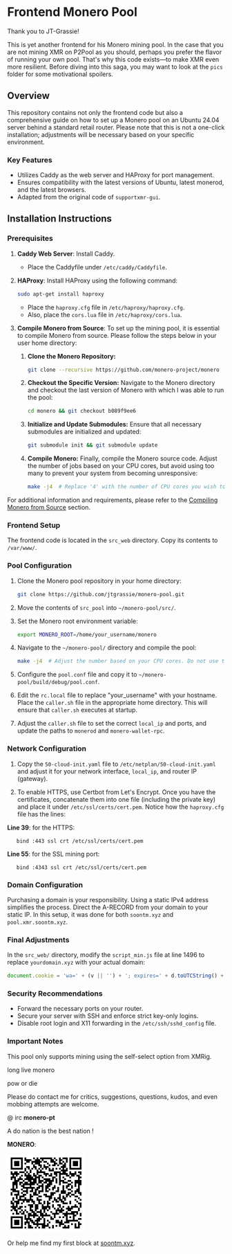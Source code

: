 # Frontend Monero Pool

Thank you to JT-Grassie!

This is yet another frontend for his Monero mining pool. In the case that you are not mining XMR on P2Pool as you should, perhaps you prefer the flavor of running your own pool. That's why this code exists—to make XMR even more resilient. Before diving into this saga, you may want to look at the `pics` folder for some motivational spoilers.

## Overview

This repository contains not only the frontend code but also a comprehensive guide on how to set up a Monero pool on an Ubuntu 24.04 server behind a standard retail router. Please note that this is not a one-click installation; adjustments will be necessary based on your specific environment.

### Key Features

- Utilizes Caddy as the web server and HAProxy for port management.
- Ensures compatibility with the latest versions of Ubuntu, latest monerod, and the latest browsers.
- Adapted from the original code of `supportxmr-gui`.

## Installation Instructions

### Prerequisites

1. **Caddy Web Server**: Install Caddy.
   - Place the Caddyfile under `/etc/caddy/Caddyfile`.

2. **HAProxy**: Install HAProxy using the following command:
   ```bash
   sudo apt-get install haproxy
   ```
   - Place the `haproxy.cfg` file in `/etc/haproxy/haproxy.cfg`.
   - Also, place the `cors.lua` file in `/etc/haproxy/cors.lua`.

3. **Compile Monero from Source**:
   To set up the mining pool, it is essential to compile Monero from source. Please follow the steps below in your user home directory:

   1. **Clone the Monero Repository:**
      ```bash
      git clone --recursive https://github.com/monero-project/monero
      ```

   2. **Checkout the Specific Version:**
      Navigate to the Monero directory and checkout the last version of Monero with which I was able to run the pool:
      ```bash
      cd monero && git checkout b089f9ee6
      ```

   3. **Initialize and Update Submodules:**
      Ensure that all necessary submodules are initialized and updated:
      ```bash
      git submodule init && git submodule update
      ```

   4. **Compile Monero:**
      Finally, compile the Monero source code. Adjust the number of jobs based on your CPU cores, but avoid using too many to prevent your system from becoming unresponsive:
      ```bash
      make -j4  # Replace '4' with the number of CPU cores you wish to utilize.
      ```

For additional information and requirements, please refer to the [Compiling Monero from Source](https://github.com/monero-project/monero?tab=readme-ov-file#compiling-monero-from-source) section.

### Frontend Setup

The frontend code is located in the `src_web` directory. Copy its contents to `/var/www/`.

### Pool Configuration

1. Clone the Monero pool repository in your home directory:
   ```bash
   git clone https://github.com/jtgrassie/monero-pool.git
   ```
2. Move the contents of `src_pool` into `~/monero-pool/src/`.

3. Set the Monero root environment variable:
   ```bash
   export MONERO_ROOT=/home/your_username/monero
   ```

4. Navigate to the `~/monero-pool/` directory and compile the pool:
   ```bash
   make -j4  # Adjust the number based on your CPU cores. Do not use too many cores, or your PC may start being unresponsive.
   ```

5. Configure the `pool.conf` file and copy it to `~/monero-pool/build/debug/pool.conf`.

6. Edit the `rc.local` file to replace "your_username" with your hostname. Place the `caller.sh` file in the appropriate home directory. This will ensure that `caller.sh` executes at startup.

7. Adjust the `caller.sh` file to set the correct `local_ip` and ports, and update the paths to `monerod` and `monero-wallet-rpc`.

### Network Configuration

1. Copy the `50-cloud-init.yaml` file to `/etc/netplan/50-cloud-init.yaml` and adjust it for your network interface, `local_ip`, and router IP (gateway).

2. To enable HTTPS, use Certbot from Let's Encrypt. Once you have the certificates, concatenate them into one file (including the private key) and place it under `/etc/ssl/certs/cert.pem`. Notice how the `haproxy.cfg` file has the lines:

**Line 39**: for the HTTPS:
```plaintext
   bind :443 ssl crt /etc/ssl/certs/cert.pem
```

**Line 55**: for the SSL mining port:
```plaintext
   bind :4343 ssl crt /etc/ssl/certs/cert.pem
```

### Domain Configuration

Purchasing a domain is your responsibility. Using a static IPv4 address simplifies the process. Direct the A-RECORD from your domain to your static IP. In this setup, it was done for both `soontm.xyz` and `pool.xmr.soontm.xyz`.

### Final Adjustments

In the `src_web/` directory, modify the `script_min.js` file at line 1496 to replace `yourdomain.xyz` with your actual domain:
```javascript
document.cookie = 'wa=' + (v || '') + '; expires=' + d.toUTCString() + '; path=/' + '; Domain=yourdomain.xyz' + '; SameSite=Strict';
```

### Security Recommendations

- Forward the necessary ports on your router.
- Secure your server with SSH and enforce strict key-only logins.
- Disable root login and X11 forwarding in the `/etc/ssh/sshd_config` file.

### Important Notes

This pool only supports mining using the self-select option from XMRig.

long live monero

pow or die

Please do contact me for critics, suggestions, questions, kudos, and even mobbing attempts are welcome.

@ irc   **monero-pt**

A do nation is the best nation !

**MONERO**:

![xmr](xmr.gif)

Or help me find my first block at [soontm.xyz](http://soontm.xyz).

